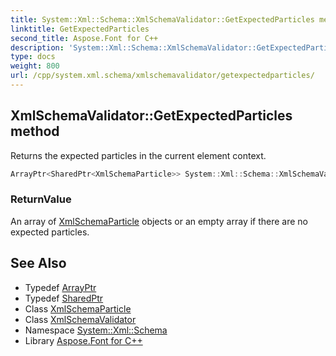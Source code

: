 ```yaml
---
title: System::Xml::Schema::XmlSchemaValidator::GetExpectedParticles method
linktitle: GetExpectedParticles
second_title: Aspose.Font for C++
description: 'System::Xml::Schema::XmlSchemaValidator::GetExpectedParticles method. Returns the expected particles in the current element context in C++.'
type: docs
weight: 800
url: /cpp/system.xml.schema/xmlschemavalidator/getexpectedparticles/
---
```

## XmlSchemaValidator::GetExpectedParticles method


Returns the expected particles in the current element context.

```cpp
ArrayPtr<SharedPtr<XmlSchemaParticle>> System::Xml::Schema::XmlSchemaValidator::GetExpectedParticles()
```


### ReturnValue

An array of [XmlSchemaParticle](../../xmlschemaparticle/) objects or an empty array if there are no expected particles.

## See Also

* Typedef [ArrayPtr](../../../system/arrayptr/)
* Typedef [SharedPtr](../../../system/sharedptr/)
* Class [XmlSchemaParticle](../../xmlschemaparticle/)
* Class [XmlSchemaValidator](../)
* Namespace [System::Xml::Schema](../../)
* Library [Aspose.Font for C++](../../../)
